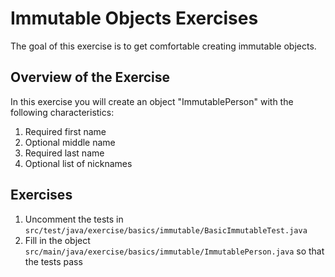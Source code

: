 # Immutable Objects Exercises

The goal of this exercise is to get comfortable creating immutable objects.

## Overview of the Exercise

In this exercise you will create an object "ImmutablePerson" with the following characteristics:

1. Required first name
2. Optional middle name
3. Required last name
4. Optional list of nicknames

## Exercises

1. Uncomment the tests in `src/test/java/exercise/basics/immutable/BasicImmutableTest.java`
2. Fill in the object `src/main/java/exercise/basics/immutable/ImmutablePerson.java` so that the tests pass
